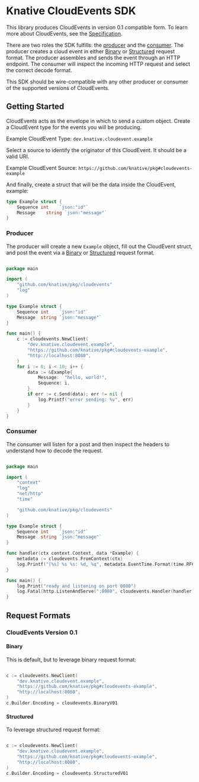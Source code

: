 # Knative CloudEvents SDK

This library produces CloudEvents in version 0.1 compatible form. To learn more
about CloudEvents, see the [Specification](https://github.com/cloudevents/spec).

There are two roles the SDK fulfills: the [producer](#producer) and the
[consumer](#consumer). The producer creates a cloud event in either
[Binary](#binary) or [Structured](#structured) request format. The producer
assembles and sends the event through an HTTP endpoint. The consumer will
inspect the incoming HTTP request and select the correct decode format.

This SDK should be wire-compatible with any other producer or consumer of the
supported versions of CloudEvents.

## Getting Started

CloudEvents acts as the envelope in which to send a custom object. Create a
CloudEvent type for the events you will be producing.

Example CloudEvent Type: `dev.knative.cloudevent.example`

Select a source to identify the originator of this CloudEvent. It should be a
valid URI.

Example CloudEvent Source: `https://github.com/knative/pkg#cloudevents-example`

And finally, create a struct that will be the data inside the CloudEvent,
example:

```go
type Example struct {
    Sequence int    `json:"id"`
    Message    string `json:"message"`
}
```

### Producer

The producer will create a new `Example` object, fill out the CloudEvent struct,
and post the event via a [Binary](#binary) or [Structured](#structured) request
format.

```go

package main

import (
    "github.com/knative/pkg/cloudevents"
    "log"
)

type Example struct {
    Sequence int    `json:"id"`
    Message  string `json:"message"`
}

func main() {
    c := cloudevents.NewClient(
        "dev.knative.cloudevent.example",
        "https://github.com/knative/pkg#cloudevents-example",
        "http://localhost:8080",
    )
    for i := 0; i < 10; i++ {
        data := &Example{
            Message:  "hello, world!",
            Sequence: i,
        }
        if err := c.Send(data); err != nil {
            log.Printf("error sending: %v", err)
        }
    }
}

```

### Consumer

The consumer will listen for a post and then inspect the headers to understand
how to decode the request.

```go

package main

import (
    "context"
    "log"
    "net/http"
    "time"

    "github.com/knative/pkg/cloudevents"
)

type Example struct {
    Sequence int    `json:"id"`
    Message  string `json:"message"`
}

func handler(ctx context.Context, data *Example) {
    metadata := cloudevents.FromContext(ctx)
    log.Printf("[%s] %s %s: %d, %q", metadata.EventTime.Format(time.RFC3339), metadata.ContentType, metadata.Source, data.Sequence, data.Message)
}

func main() {
    log.Print("ready and listening on port 8080")
    log.Fatal(http.ListenAndServe(":8080", cloudevents.Handler(handler)))
}


```

## Request Formats

### CloudEvents Version 0.1  

#### Binary

This is default, but to leverage binary request format:

```go

c := cloudevents.NewClient(
    "dev.knative.cloudevent.example",
    "https://github.com/knative/pkg#cloudevents-example",
    "http://localhost:8080",
)
c.Builder.Encoding = cloudevents.BinaryV01

```

#### Structured

To leverage structured request format:

```go

c := cloudevents.NewClient(
    "dev.knative.cloudevent.example",
    "https://github.com/knative/pkg#cloudevents-example",
    "http://localhost:8080",
)
c.Builder.Encoding = cloudevents.StructuredV01
```
